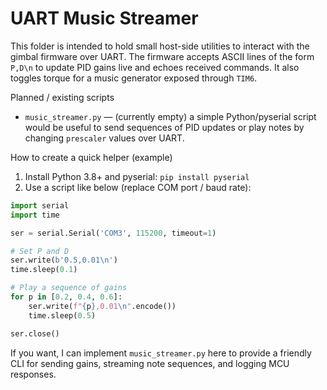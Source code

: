 UART Music Streamer
===================

This folder is intended to hold small host-side utilities to interact with the gimbal firmware over UART. The firmware accepts ASCII lines of the form `P,D\n` to update PID gains live and echoes received commands. It also toggles torque for a music generator exposed through `TIM6`.

Planned / existing scripts
- `music_streamer.py` — (currently empty) a simple Python/pyserial script would be useful to send sequences of PID updates or play notes by changing `prescaler` values over UART.

How to create a quick helper (example)
1. Install Python 3.8+ and pyserial: `pip install pyserial`
2. Use a script like below (replace COM port / baud rate):

```python
import serial
import time

ser = serial.Serial('COM3', 115200, timeout=1)

# Set P and D
ser.write(b'0.5,0.01\n')
time.sleep(0.1)

# Play a sequence of gains
for p in [0.2, 0.4, 0.6]:
    ser.write(f"{p},0.01\n".encode())
    time.sleep(0.5)

ser.close()
```

If you want, I can implement `music_streamer.py` here to provide a friendly CLI for sending gains, streaming note sequences, and logging MCU responses.
